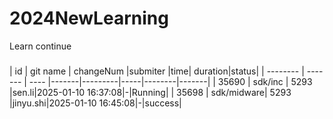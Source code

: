 # 2024NewLearning
Learn continue
### 

| id       | git name    |  changeNum  |submiter |time| duration|status|
| -------- | -------   | ----  |-------|---------|-----|--------|-------|
| 35690     | sdk/inc |   5293    |sen.li|2025-01-10 16:37:08|-|Running|
| 35698     | sdk/midware|   5293  |jinyu.shi|2025-01-10 16:45:08|-|success|
